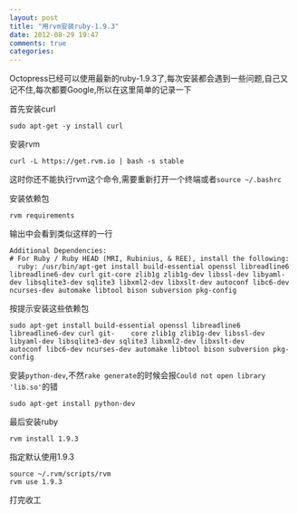 ```yaml
---
layout: post
title: "用rvm安装ruby-1.9.3"
date: 2012-08-29 19:47
comments: true
categories:
---
```


Octopress已经可以使用最新的ruby-1.9.3了,每次安装都会遇到一些问题,自己又记不住,每次都要Google,所以在这里简单的记录一下

首先安装curl

```
sudo apt-get -y install curl
```

安装rvm

```
curl -L https://get.rvm.io | bash -s stable
```

这时你还不能执行rvm这个命令,需要重新打开一个终端或者`source ~/.bashrc`

安装依赖包

```
rvm requirements
```

输出中会看到类似这样的一行

```
Additional Dependencies:
# For Ruby / Ruby HEAD (MRI, Rubinius, & REE), install the following:
  ruby: /usr/bin/apt-get install build-essential openssl libreadline6 libreadline6-dev curl git-core zlib1g zlib1g-dev libssl-dev libyaml-dev libsqlite3-dev sqlite3 libxml2-dev libxslt-dev autoconf libc6-dev ncurses-dev automake libtool bison subversion pkg-config
```

按提示安装这些依赖包

```
sudo apt-get install build-essential openssl libreadline6 libreadline6-dev curl git-    core zlib1g zlib1g-dev libssl-dev libyaml-dev libsqlite3-dev sqlite3 libxml2-dev libxslt-dev        autoconf libc6-dev ncurses-dev automake libtool bison subversion pkg-config
```

安装`python-dev`,不然`rake generate`的时候会报`Could not open library 'lib.so'`的错

```
sudo apt-get install python-dev
```

最后安装ruby

```
rvm install 1.9.3
```

指定默认使用1.9.3

```
source ~/.rvm/scripts/rvm
rvm use 1.9.3
```

打完收工
